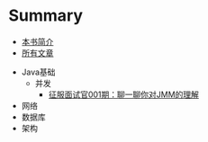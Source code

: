 # Summary
- [本书简介](README.md)
- [所有文章](README.md)

* Java基础
  * 并发
    * [征服面试官001期：聊一聊你对JMM的理解](./article/001.md)
* 网络
* 数据库
* 架构

